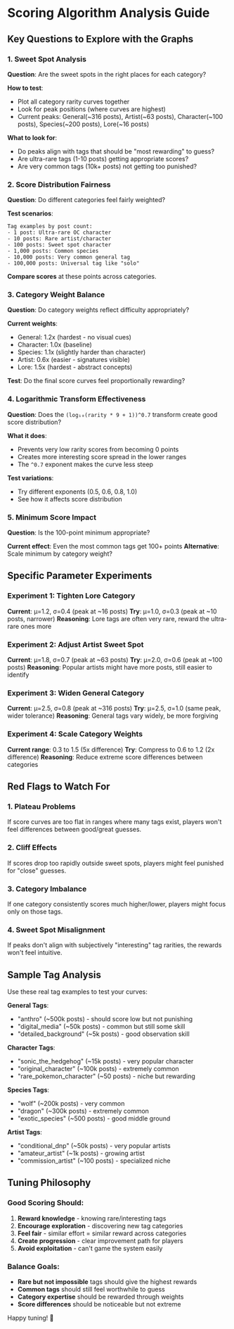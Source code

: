# Scoring Algorithm Analysis Guide

## Key Questions to Explore with the Graphs

### 1. Sweet Spot Analysis
**Question**: Are the sweet spots in the right places for each category?

**How to test**:
- Plot all category rarity curves together
- Look for peak positions (where curves are highest)
- Current peaks: General(~316 posts), Artist(~63 posts), Character(~100 posts), Species(~200 posts), Lore(~16 posts)

**What to look for**:
- Do peaks align with tags that should be "most rewarding" to guess?
- Are ultra-rare tags (1-10 posts) getting appropriate scores?
- Are very common tags (10k+ posts) not getting too punished?

### 2. Score Distribution Fairness
**Question**: Do different categories feel fairly weighted?

**Test scenarios**:
```
Tag examples by post count:
- 1 post: Ultra-rare OC character
- 10 posts: Rare artist/character  
- 100 posts: Sweet spot character
- 1,000 posts: Common species
- 10,000 posts: Very common general tag
- 100,000 posts: Universal tag like "solo"
```

**Compare scores** at these points across categories.

### 3. Category Weight Balance
**Question**: Do category weights reflect difficulty appropriately?

**Current weights**:
- General: 1.2x (hardest - no visual cues)
- Character: 1.0x (baseline)
- Species: 1.1x (slightly harder than character)
- Artist: 0.6x (easier - signatures visible)
- Lore: 1.5x (hardest - abstract concepts)

**Test**: Do the final score curves feel proportionally rewarding?

### 4. Logarithmic Transform Effectiveness
**Question**: Does the `(log₁₀(rarity * 9 + 1))^0.7` transform create good score distribution?

**What it does**:
- Prevents very low rarity scores from becoming 0 points
- Creates more interesting score spread in the lower ranges
- The `^0.7` exponent makes the curve less steep

**Test variations**:
- Try different exponents (0.5, 0.6, 0.8, 1.0)
- See how it affects score distribution

### 5. Minimum Score Impact
**Question**: Is the 100-point minimum appropriate?

**Current effect**: Even the most common tags get 100+ points
**Alternative**: Scale minimum by category weight?

## Specific Parameter Experiments

### Experiment 1: Tighten Lore Category
**Current**: μ=1.2, σ=0.4 (peak at ~16 posts)
**Try**: μ=1.0, σ=0.3 (peak at ~10 posts, narrower)
**Reasoning**: Lore tags are often very rare, reward the ultra-rare ones more

### Experiment 2: Adjust Artist Sweet Spot  
**Current**: μ=1.8, σ=0.7 (peak at ~63 posts)
**Try**: μ=2.0, σ=0.6 (peak at ~100 posts)
**Reasoning**: Popular artists might have more posts, still easier to identify

### Experiment 3: Widen General Category
**Current**: μ=2.5, σ=0.8 (peak at ~316 posts)
**Try**: μ=2.5, σ=1.0 (same peak, wider tolerance)
**Reasoning**: General tags vary widely, be more forgiving

### Experiment 4: Scale Category Weights
**Current range**: 0.3 to 1.5 (5x difference)
**Try**: Compress to 0.6 to 1.2 (2x difference) 
**Reasoning**: Reduce extreme score differences between categories

## Red Flags to Watch For

### 1. **Plateau Problems**
If score curves are too flat in ranges where many tags exist, players won't feel differences between good/great guesses.

### 2. **Cliff Effects** 
If scores drop too rapidly outside sweet spots, players might feel punished for "close" guesses.

### 3. **Category Imbalance**
If one category consistently scores much higher/lower, players might focus only on those tags.

### 4. **Sweet Spot Misalignment**
If peaks don't align with subjectively "interesting" tag rarities, the rewards won't feel intuitive.

## Sample Tag Analysis

Use these real tag examples to test your curves:

**General Tags**:
- "anthro" (~500k posts) - should score low but not punishing
- "digital_media" (~50k posts) - common but still some skill
- "detailed_background" (~5k posts) - good observation skill

**Character Tags**:
- "sonic_the_hedgehog" (~15k posts) - very popular character  
- "original_character" (~100k posts) - extremely common
- "rare_pokemon_character" (~50 posts) - niche but rewarding

**Species Tags**:
- "wolf" (~200k posts) - very common
- "dragon" (~300k posts) - extremely common  
- "exotic_species" (~500 posts) - good middle ground

**Artist Tags**:
- "conditional_dnp" (~50k posts) - very popular artists
- "amateur_artist" (~1k posts) - growing artist
- "commission_artist" (~100 posts) - specialized niche

## Tuning Philosophy

### Good Scoring Should:
1. **Reward knowledge** - knowing rare/interesting tags
2. **Encourage exploration** - discovering new tag categories  
3. **Feel fair** - similar effort = similar reward across categories
4. **Create progression** - clear improvement path for players
5. **Avoid exploitation** - can't game the system easily

### Balance Goals:
- **Rare but not impossible** tags should give the highest rewards
- **Common tags** should still feel worthwhile to guess
- **Category expertise** should be rewarded through weights
- **Score differences** should be noticeable but not extreme

Happy tuning! 🎯